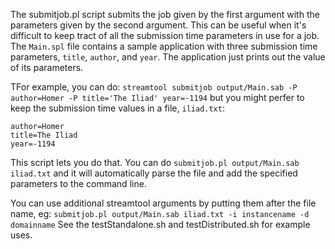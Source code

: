 The submitjob.pl script submits the job given by the first argument with the parameters given by the second argument.   This can be useful when it's difficult to keep tract of all the submission time parameters in use for a job.  The `Main.spl` file contains a sample application with three submission time parameters, `title`, `author`, and `year`.  The application just prints out the value of its parameters.

TFor example, you can do: 
`streamtool submitjob output/Main.sab -P author=Homer -P title='The Iliad' year=-1194`
but you might perfer to keep the submission time values in a file, `iliad.txt`:
```
author=Homer
title=The Iliad
year=-1194
```
This script lets you do that.  You can do
`submitjob.pl output/Main.sab iliad.txt` and it will automatically parse the file and add the specified parameters to the command line.  

You can use additional streamtool arguments by putting them after the file name, eg:
`submitjob.pl output/Main.sab iliad.txt -i instancename -d domainname`
See the testStandalone.sh and testDistributed.sh for example uses.

